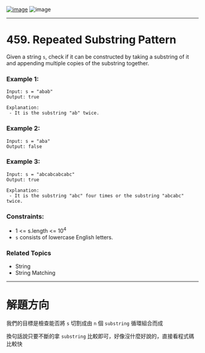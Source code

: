 [![image](https://img.shields.io/badge/Leetcode-Link-blue?logo=leetcode)](https://leetcode.com/problems/repeated-substring-pattern/)
![image](https://img.shields.io/badge/Difficulty-Easy-green)

---

# 459. Repeated Substring Pattern

Given a string `s`, check if it can be constructed by taking a substring of it and appending multiple copies of the substring together.

### Example 1:

```
Input: s = "abab"
Output: true

Explanation:
 - It is the substring "ab" twice.
```

### Example 2:

```
Input: s = "aba"
Output: false
```

### Example 3:

```
Input: s = "abcabcabcabc"
Output: true

Explanation:
 - It is the substring "abc" four times or the substring "abcabc" twice.
```

### Constraints:

- 1 <= s.length <= $10^4$
- `s` consists of lowercase English letters.

### Related Topics

- String
- String Matching
  
---

# 解題方向

我們的目標是檢查能否將 `s` 切割成由 `n` 個 `substring` 循環組合而成

換句話說只要不斷的拿 `substring` 比較即可，好像沒什麼好說的，直接看程式碼比較快
